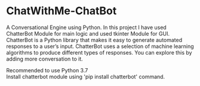 # ChatWithMe-ChatBot
A Conversational Engine using Python.
In this project I have used ChatterBot Module for main logic and used tkinter Module for GUI.
ChatterBot is a Python library that makes it easy to generate automated responses to a user’s input.
ChatterBot uses a selection of machine learning algorithms to produce different types of responses.
You can explore this by adding more conversation to it.

Recommended to use Python 3.7  
Install chatterbot module using 'pip install chatterbot' command.
